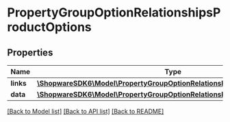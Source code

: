 # PropertyGroupOptionRelationshipsProductOptions

## Properties
Name | Type | Description | Notes
------------ | ------------- | ------------- | -------------
**links** | [**\ShopwareSDK6\Model\PropertyGroupOptionRelationshipsProductOptionsLinks**](PropertyGroupOptionRelationshipsProductOptionsLinks.md) |  | [optional] 
**data** | [**\ShopwareSDK6\Model\PropertyGroupOptionRelationshipsProductOptionsData[]**](PropertyGroupOptionRelationshipsProductOptionsData.md) |  | [optional] 

[[Back to Model list]](../../README.md#documentation-for-models) [[Back to API list]](../../README.md#documentation-for-api-endpoints) [[Back to README]](../../README.md)

